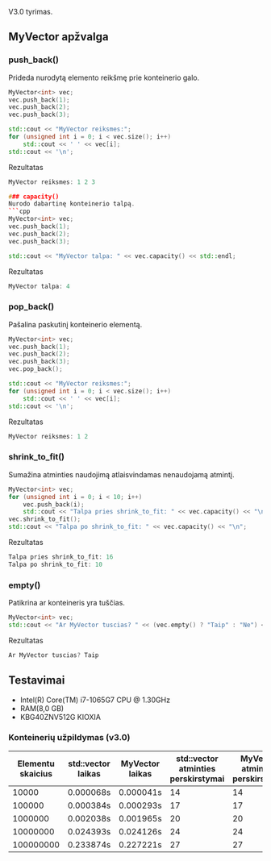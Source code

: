 V3.0 tyrimas.

## MyVector apžvalga
### push_back()
Prideda nurodytą elemento reikšmę prie konteinerio galo.
```cpp
MyVector<int> vec;
vec.push_back(1);
vec.push_back(2);
vec.push_back(3);

std::cout << "MyVector reiksmes:";
for (unsigned int i = 0; i < vec.size(); i++)
    std::cout << ' ' << vec[i];
std::cout << '\n';
```
Rezultatas
```cpp
MyVector reiksmes: 1 2 3

### capacity()
Nurodo dabartinę konteinerio talpą.
```cpp
MyVector<int> vec;
vec.push_back(1);
vec.push_back(2);
vec.push_back(3);

std::cout << "MyVector talpa: " << vec.capacity() << std::endl;
```
Rezultatas
```cpp
MyVector talpa: 4
```
### pop_back()
Pašalina paskutinį konteinerio elementą.
```cpp
MyVector<int> vec;
vec.push_back(1);
vec.push_back(2);
vec.push_back(3);
vec.pop_back();

std::cout << "MyVector reiksmes:";
for (unsigned int i = 0; i < vec.size(); i++)
    std::cout << ' ' << vec[i];
std::cout << '\n';
```
Rezultatas
```cpp
MyVector reiksmes: 1 2
```
### shrink_to_fit()
Sumažina atminties naudojimą atlaisvindamas nenaudojamą atmintį.
```cpp
MyVector<int> vec;
for (unsigned int i = 0; i < 10; i++)
    vec.push_back(i);
    std::cout << "Talpa pries shrink_to_fit: " << vec.capacity() << "\n";
vec.shrink_to_fit();
std::cout << "Talpa po shrink_to_fit: " << vec.capacity() << "\n";
```
Rezultatas
```cpp
Talpa pries shrink_to_fit: 16
Talpa po shrink_to_fit: 10
```
### empty()
Patikrina ar konteineris yra tuščias.
```cpp
MyVector<int> vec;
std::cout << "Ar MyVector tuscias? " << (vec.empty() ? "Taip" : "Ne") << "\n";
```
Rezultatas
```cpp
Ar MyVector tuscias? Taip
```
## Testavimai
- Intel(R) Core(TM) i7-1065G7 CPU @ 1.30GHz
- RAM(8,0 GB)
- KBG40ZNV512G KIOXIA
### Konteinerių užpildymas (v3.0)
| Elementu skaicius | std::vector laikas | MyVector laikas | std::vector atminties perskirstymai | MyVector atminties perskirstymai |
|-------------------|--------------------|-----------------|-------------------------------------|----------------------------------|
| 10000             | 0.000068s           | 0.000041s        | 14                                  | 14                               |
| 100000            | 0.000384s           | 0.000293s        | 17                                  | 17                               |
| 1000000           | 0.002038s           | 0.001965s        | 20                                  | 20                               |
| 10000000          | 0.024393s           | 0.024126s        | 24                                  | 24                               |
| 100000000         | 0.233874s           | 0.227221s        | 27                                  | 27                               |

